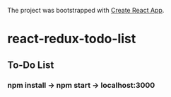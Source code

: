 The project was bootstrapped with [Create React App](https://github.com/facebookincubator/create-react-app).

# react-redux-todo-list

## To-Do List

### npm install -> npm start -> localhost:3000

